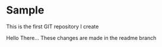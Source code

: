 # Sample
This is the first GIT repository I create


Hello There...
These changes are made in the readme branch 
